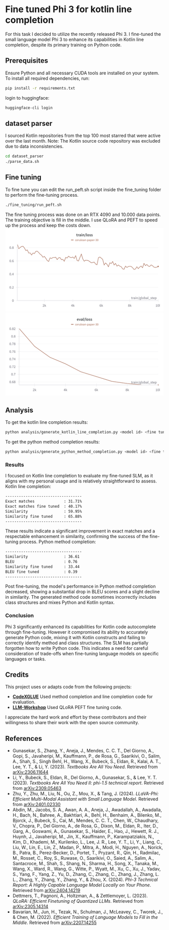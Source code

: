 # Fine tuned Phi 3 for kotlin line completion

For this task I decided to utilize the recently released Phi 3. 
I fine-tuned the small language model Phi 3 to enhance its capabilities in Kotlin line completion, despite its primary training on Python code.

## Prerequisites

Ensure Python and all necessary CUDA tools are installed on your system. 
To install all required dependencies, run:

```bash
pip install -r requirements.txt
```
login to huggingface:
```bash
huggingface-cli login
```

## dataset parser

I sourced Kotlin repositories from the top 100 most starred that were active over the last month. 
Note: The Kotlin source code repository was excluded due to data inconsistencies.
```bash
cd dataset_parser
./parse_data.sh
```

## Fine tuning

To fine tune you can edit the run_peft.sh script inside the fine_tuning folder to perform the fine-tuning process.
```bash
./fine_tuning/run_peft.sh
```
The fine tuning process was done on an RTX 4090 and 10.000 data points. 
The training objective is fill in the middle.
I use QLoRA and PEFT to speed up the process and keep the costs down.
![train_loss](fine_tuning/fine_tuning_train_loss.png)
![eval_loss](fine_tuning/fine_tuning_eval_loss.png)

## Analysis

To get the kotlin line completion results:
```bash
python analysis/generate_kotlin_line_completion.py <model id> <fine tuned model id>
```
To get the python method completion results:
```bash
python analysis/generate_python_method_completion.py <model id> <fine tuned model id>
```

### Results
I focused on Kotlin line completion to evaluate my fine-tuned SLM, as it aligns with my personal usage and is relatively straightforward to assess.
Kotlin line completion:
```
----------------------------------
Exact matches             : 31.71%
Exact matches fine tuned  : 40.17%
Similarity                : 59.95%
Similarity fine tuned     : 65.88%
----------------------------------
```
These results indicate a significant improvement in exact matches and a respectable enhancement in similarity, confirming the success of the fine-tuning process.
Python method completion:
```
----------------------------------
Similarity                : 36.61
BLEU                      : 0.76
Similarity fine tuned     : 33.44
BLEU fine tuned           : 0.39
----------------------------------
```
Post fine-tuning, the model's performance in Python method completion decreased, showing a substantial drop in BLEU scores and a slight decline in similarity. 
The generated method code sometimes incorrectly includes class structures and mixes Python and Kotlin syntax.
### Conclusion
Phi 3 significantly enhanced its capabilities for Kotlin code autocomplete through fine-tuning. However it compromised its ability to accurately generate Python code, mixing it with Kotlin constructs and failing to correctly identify method and class structures. The SLM has partially forgotten how to write Python code. This indicates a need for careful consideration of trade-offs when fine-tuning language models on specific languages or tasks.
## Credits

This project uses or adapts code from the following projects:

- **[CodeXGLUE](https://github.com/microsoft/CodeXGLUE)** Used method completion and line completion code for evaluation.
- **[LLM-Workshop](https://github.com/pacman100/LLM-Workshop)** Used QLoRA PEFT fine tuning code.

I appreciate the hard work and effort by these contributors and their willingness to share their work with the open source community.

## References

- Gunasekar, S., Zhang, Y., Aneja, J., Mendes, C. C. T., Del Giorno, A., Gopi, S., Javaheripi, M., Kauffmann, P., de Rosa, G., Saarikivi, O., Salim, A., Shah, S., Singh Behl, H., Wang, X., Bubeck, S., Eldan, R., Kalai, A. T., Lee, Y. T., & Li, Y. (2023). *Textbooks Are All You Need*. Retrieved from [arXiv:2306.11644](https://arxiv.org/abs/2306.11644)
- Li, Y., Bubeck, S., Eldan, R., Del Giorno, A., Gunasekar, S., & Lee, Y. T. (2023). *Textbooks Are All You Need II: phi-1.5 technical report*. Retrieved from [arXiv:2309.05463](https://arxiv.org/abs/2309.05463)
- Zhu, Y., Zhu, M., Liu, N., Ou, Z., Mou, X., & Tang, J. (2024). *LLaVA-Phi: Efficient Multi-Modal Assistant with Small Language Model*. Retrieved from [arXiv:2401.02330](https://arxiv.org/abs/2401.02330)
- Abdin, M., Jacobs, S. A., Awan, A. A., Aneja, J., Awadallah, A., Awadalla, H., Bach, N., Bahree, A., Bakhtiari, A., Behl, H., Benhaim, A., Bilenko, M., Bjorck, J., Bubeck, S., Cai, M., Mendes, C. C. T., Chen, W., Chaudhary, V., Chopra, P., Del Giorno, A., de Rosa, G., Dixon, M., Eldan, R., Iter, D., Garg, A., Goswami, A., Gunasekar, S., Haider, E., Hao, J., Hewett, R. J., Huynh, J., Javaheripi, M., Jin, X., Kauffmann, P., Karampatziakis, N., Kim, D., Khademi, M., Kurilenko, L., Lee, J. R., Lee, Y. T., Li, Y., Liang, C., Liu, W., Lin, E., Lin, Z., Madan, P., Mitra, A., Modi, H., Nguyen, A., Norick, B., Patra, B., Perez-Becker, D., Portet, T., Pryzant, R., Qin, H., Radmilac, M., Rosset, C., Roy, S., Ruwase, O., Saarikivi, O., Saied, A., Salim, A., Santacroce, M., Shah, S., Shang, N., Sharma, H., Song, X., Tanaka, M., Wang, X., Ward, R., Wang, G., Witte, P., Wyatt, M., Xu, C., Xu, J., Yadav, S., Yang, F., Yang, Z., Yu, D., Zhang, C., Zhang, C., Zhang, J., Zhang, L. L., Zhang, Y., Zhang, Y., Zhang, Y., & Zhou, X. (2024). *Phi-3 Technical Report: A Highly Capable Language Model Locally on Your Phone*. Retrieved from [arXiv:2404.14219](https://arxiv.org/abs/2404.14219)
- Dettmers, T., Pagnoni, A., Holtzman, A., & Zettlemoyer, L. (2023). *QLoRA: Efficient Finetuning of Quantized LLMs*. Retrieved from [arXiv:2305.14314](https://arxiv.org/abs/2305.14314)
- Bavarian, M., Jun, H., Tezak, N., Schulman, J., McLeavey, C., Tworek, J., & Chen, M. (2022). *Efficient Training of Language Models to Fill in the Middle*. Retrieved from [arXiv:2207.14255](https://arxiv.org/abs/2207.14255)
